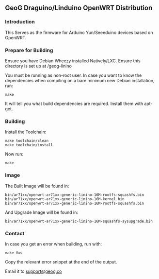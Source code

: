 GeoG Draguino/Linduino OpenWRT Distribution
-------------------------------------------

### Introduction

This Serves as the firmware for Arduino Yun/Seeeduino
devices based on OpenWRT.

### Prepare for Building

Ensure you have Debian Wheezy installed Natively/LXC. Ensure this directory is 
set up at /geog-linino

You must be running as non-root user. In case you want to know the dependencies
when compiling on a bare minimum new Debian installation, run:

    make

It will tell you what build dependencies are required. Install them with apt-get.

### Building

Install the Toolchain:

    make toolchain/clean
    make toolchain/install

Now run:

    make

### Image

The Built Image will be found in:

    bin/ar71xx/openwrt-ar71xx-generic-linino-16M-rootfs-squashfs.bin
    bin/ar71xx/openwrt-ar71xx-generic-linino-16M-kernel.bin
    bin/ar71xx/openwrt-ar71xx-generic-linino-16M-rootfs-squashfs.bin

And Upgrade Image will be found in:

    bin/ar71xx/openwrt-ar71xx-generic-linino-16M-squashfs-sysupgrade.bin

### Contact

In case you get an error when building, run with:

    make V=s 

Copy the relevant error snippet at the end of the output.

Email it to support@geog.co
